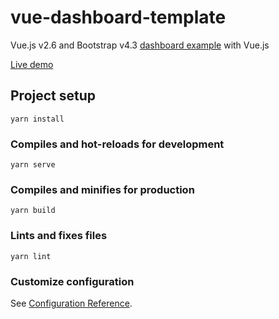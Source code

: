 # vue-dashboard-template
Vue.js v2.6 and Bootstrap v4.3 [dashboard example](https://getbootstrap.com/docs/4.3/examples/dashboard) with Vue.js

[Live demo](http://vue-dashboard-template.s3-website-us-east-1.amazonaws.com)

## Project setup
```
yarn install
```

### Compiles and hot-reloads for development
```
yarn serve
```

### Compiles and minifies for production
```
yarn build
```

### Lints and fixes files
```
yarn lint
```

### Customize configuration
See [Configuration Reference](https://cli.vuejs.org/config/).
